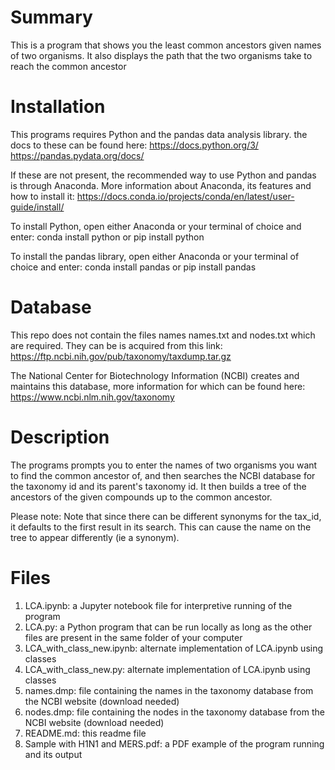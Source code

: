 # Summary

This is a program that shows you the least common ancestors given names of two organisms. It also displays the path that the two organisms take to reach the common ancestor

# Installation

This programs requires Python and the pandas data analysis library. the docs to these can be found here:
https://docs.python.org/3/
https://pandas.pydata.org/docs/

If these are not present, the recommended way to use Python and pandas is through Anaconda. More information about Anaconda, its features and how to install it:
https://docs.conda.io/projects/conda/en/latest/user-guide/install/

To install Python, open either Anaconda or your terminal of choice and enter:
conda install python
or
pip install python

To install the pandas library, open either Anaconda or your terminal of choice and enter:
conda install pandas
or
pip install pandas

# Database
This repo does not contain the files names names.txt and nodes.txt which are required. They can be is acquired from this link:
https://ftp.ncbi.nih.gov/pub/taxonomy/taxdump.tar.gz

The National Center for Biotechnology Information (NCBI) creates and maintains this database, more information for which can be found here:
https://www.ncbi.nlm.nih.gov/taxonomy

# Description
The programs prompts you to enter the names of two organisms you want to find the common ancestor of, and then searches the NCBI database for the taxonomy id and its parent's taxonomy id. It then builds a tree of the ancestors of the given compounds up to the common ancestor.

Please note: Note that since there can be different synonyms for the tax_id, it defaults to the first result in its search. This can cause the name on the tree to appear differently (ie a synonym).

# Files
1. LCA.ipynb: a Jupyter notebook file for interpretive running of the program
2. LCA.py: a Python program that can be run locally as long as the other files are present in the same folder of your computer
3. LCA_with_class_new.ipynb: alternate implementation of LCA.ipynb using classes
4. LCA_with_class_new.py: alternate implementation of LCA.ipynb using classes
5. names.dmp: file containing the names in the taxonomy database from the NCBI website (download needed)
6. nodes.dmp: file containing the nodes in the taxonomy database from the NCBI website (download needed)
7. README.md: this readme file
8. Sample with H1N1 and MERS.pdf: a PDF example of the program running and its output

